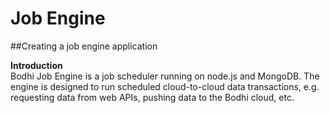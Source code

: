 # Job Engine

##Creating a job engine application

**Introduction** <br>
Bodhi Job Engine is a job scheduler running on node.js and MongoDB. The engine is designed to run scheduled cloud-to-cloud data transactions, e.g. requesting data from web APIs, pushing data to the Bodhi cloud, etc.